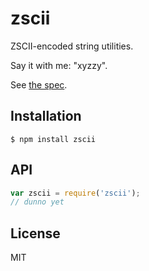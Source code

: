 # zscii
ZSCII-encoded string utilities.

Say it with me: "xyzzy".

See [the spec](http://www.gnelson.demon.co.uk/zspec/sect03.html).

## Installation

~~~~ console
$ npm install zscii
~~~~

## API

~~~~ js
var zscii = require('zscii');
// dunno yet
~~~~

## License

  MIT

